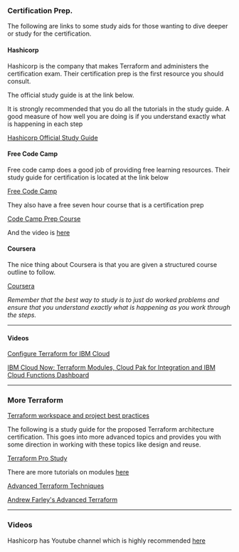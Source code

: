 
### Certification Prep.

The following are links to some study aids for those wanting to dive deeper or study for the certification.

#### Hashicorp

Hashicorp is the company that makes Terraform and administers the certification exam. Their certification prep is the first resource you should consult.

The official study guide is at the link below.

It is strongly recommended that you do all the tutorials in the study guide. A good measure of how well you are doing is if you understand exactly what is happening in each step

[Hashicorp Official Study Guide](https://developer.hashicorp.com/terraform/tutorials/certification-003/associate-study-003)

#### Free Code Camp

Free code camp does a good job of providing free learning resources. Their study guide for certification is located at the link below

[Free Code Camp](https://www.freecodecamp.org/news/terraform-certified-associate-003-study-notes/)

They also have a free seven hour course that is a certification prep

[Code Camp Prep Course](https://www.freecodecamp.org/news/hashicorp-terraform-associate-certification-study-course-pass-the-exam-with-this-free-12-hour-course/)

And the video is [here](https://www.youtube.com/watch?v=SPcwo0Gq9T8)

#### Coursera

The nice thing about Coursera is that you are given a structured course outline to follow.

[Coursera](https://www.coursera.org/learn/exam-prep-hashicorp-certified-terraform-associate-003)

_Remember that the best way to study is to just do worked problems and ensure that you understand exactly what is happening as you work through the steps._

--- 

#### Videos

[Configure Terraform for IBM Cloud](https://www.youtube.com/watch?v=ajO47fJsekI&t=332s)

[IBM Cloud Now: Terraform Modules, Cloud Pak for Integration and IBM Cloud Functions Dashboard](https://www.youtube.com/watch?v=pmcfl47NH8c)

---

### More Terraform

[Terraform workspace and project best practices](https://developer.hashicorp.com/well-architected-framework/operational-excellence/operational-excellence-workspaces-projects)

The following is a study guide for the proposed Terraform architecture certification. This goes into more advanced topics and provides you with some direction in working with these topics like design and reuse.

[Terraform Pro Study](https://developer.hashicorp.com/terraform/tutorials/pro-cert/pro-study)

There are more tutorials on modules [here](https://developer.hashicorp.com/terraform/tutorials/modules)


[Advanced Terraform Techniques](https://www.hashicorp.com/resources/advanced-terraform-techniques)

[Andrew Farley's Advanced Terraform](https://github.com/AndrewFarley/advanced-terraform)

---

### Videos

Hashicorp has Youtube channel which is highly recommended [here](https://www.youtube.com/@HashiCorp)

